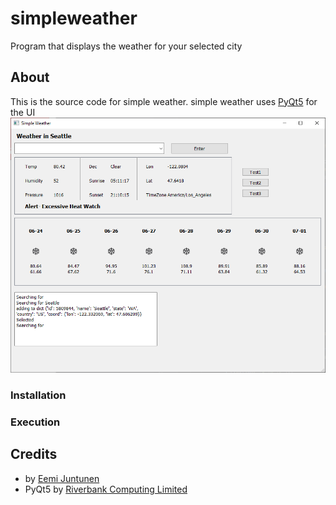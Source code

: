 # simpleweather
Program that displays the weather for your selected city

## About
This is the source code for simple weather.
simple weather uses [PyQt5](https://pypi.org/project/PyQt5/) for the UI
![Screenshot](docs/image.png)

### Installation

### Execution

## Credits
- by [Eemi Juntunen](https://www.eemijun.com/)
- PyQt5 by [Riverbank Computing Limited](https://www.riverbankcomputing.com/software/pyqt/)
